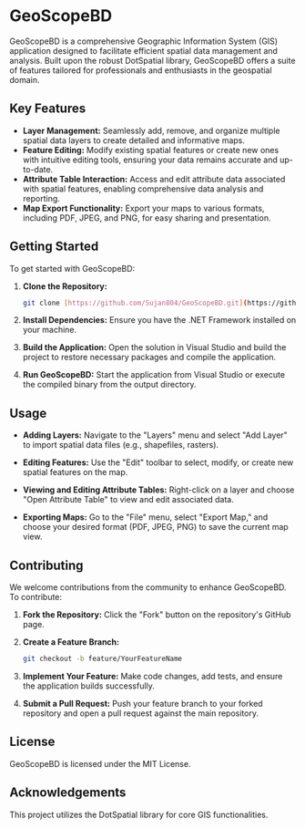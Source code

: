 # GeoScopeBD

GeoScopeBD is a comprehensive Geographic Information System (GIS) application designed to facilitate efficient spatial data management and analysis. Built upon the robust DotSpatial library, GeoScopeBD offers a suite of features tailored for professionals and enthusiasts in the geospatial domain.

## Key Features

*   **Layer Management:** Seamlessly add, remove, and organize multiple spatial data layers to create detailed and informative maps.
*   **Feature Editing:** Modify existing spatial features or create new ones with intuitive editing tools, ensuring your data remains accurate and up-to-date.
*   **Attribute Table Interaction:** Access and edit attribute data associated with spatial features, enabling comprehensive data analysis and reporting.
*   **Map Export Functionality:** Export your maps to various formats, including PDF, JPEG, and PNG, for easy sharing and presentation.

## Getting Started

To get started with GeoScopeBD:

1.  **Clone the Repository:**

    ```bash
    git clone [https://github.com/Sujan804/GeoScopeBD.git](https://github.com/Sujan804/GeoScopeBD.git)
    ```

2.  **Install Dependencies:** Ensure you have the .NET Framework installed on your machine.

3.  **Build the Application:** Open the solution in Visual Studio and build the project to restore necessary packages and compile the application.

4.  **Run GeoScopeBD:** Start the application from Visual Studio or execute the compiled binary from the output directory.

## Usage

*   **Adding Layers:**
    Navigate to the "Layers" menu and select "Add Layer" to import spatial data files (e.g., shapefiles, rasters).

*   **Editing Features:**
    Use the "Edit" toolbar to select, modify, or create new spatial features on the map.

*   **Viewing and Editing Attribute Tables:**
    Right-click on a layer and choose "Open Attribute Table" to view and edit associated data.

*   **Exporting Maps:**
    Go to the "File" menu, select "Export Map," and choose your desired format (PDF, JPEG, PNG) to save the current map view.

## Contributing

We welcome contributions from the community to enhance GeoScopeBD. To contribute:

1.  **Fork the Repository:**
    Click the "Fork" button on the repository's GitHub page.

2.  **Create a Feature Branch:**

    ```bash
    git checkout -b feature/YourFeatureName
    ```

3.  **Implement Your Feature:**
    Make code changes, add tests, and ensure the application builds successfully.

4.  **Submit a Pull Request:**
    Push your feature branch to your forked repository and open a pull request against the main repository.

## License

GeoScopeBD is licensed under the MIT License.

## Acknowledgements

This project utilizes the DotSpatial library for core GIS functionalities.

